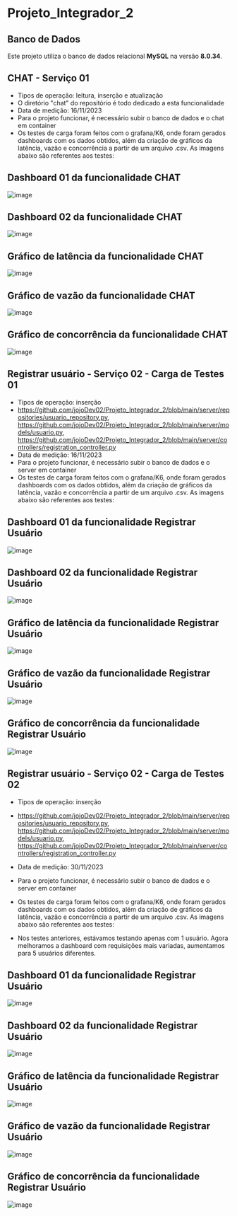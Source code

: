 # Projeto_Integrador_2

## Banco de Dados

Este projeto utiliza o banco de dados relacional **MySQL** na versão **8.0.34**.

## CHAT - Serviço 01 ##

* Tipos de operação: leitura, inserção e atualização
* O diretório "chat" do repositório é todo dedicado a esta funcionalidade
* Data de medição: 16/11/2023
* Para o projeto funcionar, é necessário subir o banco de dados e o chat em container
* Os testes de carga foram feitos com o grafana/K6, onde foram gerados dashboards com os dados obtidos, além da criação de gráficos da latência, vazão e concorrência a partir de um arquivo .csv. As imagens abaixo são referentes aos testes:


## Dashboard 01 da funcionalidade CHAT ##

![image](https://github.com/jojoDev02/Projeto_Integrador_2/blob/main/images/chat_dashboard_01.png?raw=true)

## Dashboard 02 da funcionalidade CHAT ##

![image](https://github.com/jojoDev02/Projeto_Integrador_2/blob/main/images/chat_dashboard_02.png?raw=true)

## Gráfico de latência da funcionalidade CHAT ##

![image](https://github.com/jojoDev02/Projeto_Integrador_2/blob/main/images/chat_latencia.png?raw=true)

## Gráfico de vazão da funcionalidade CHAT ##

![image](https://github.com/jojoDev02/Projeto_Integrador_2/blob/main/images/chat_vazao.png?raw=true)

## Gráfico de concorrência da funcionalidade CHAT ##

![image](https://github.com/jojoDev02/Projeto_Integrador_2/blob/main/images/chat_concorrencia.png?raw=true)


## Registrar usuário - Serviço 02 - Carga de Testes 01 ##

* Tipos de operação: inserção
* https://github.com/jojoDev02/Projeto_Integrador_2/blob/main/server/repositories/usuario_repository.py, https://github.com/jojoDev02/Projeto_Integrador_2/blob/main/server/models/usuario.py, https://github.com/jojoDev02/Projeto_Integrador_2/blob/main/server/controllers/registration_controller.py
* Data de medição: 16/11/2023
* Para o projeto funcionar, é necessário subir o banco de dados e o server em container
* Os testes de carga foram feitos com o grafana/K6, onde foram gerados dashboards com os dados obtidos, além da criação de gráficos da latência, vazão e concorrência a partir de um arquivo .csv. As imagens abaixo são referentes aos testes:

## Dashboard 01 da funcionalidade Registrar Usuário ##

![image](https://github.com/jojoDev02/Projeto_Integrador_2/blob/main/images/user_dashboard_01.png?raw=true)

## Dashboard 02 da funcionalidade Registrar Usuário ##

![image](https://github.com/jojoDev02/Projeto_Integrador_2/blob/main/images/user_dashboard_02.png?raw=true)

## Gráfico de latência da funcionalidade Registrar Usuário ##

![image](https://github.com/jojoDev02/Projeto_Integrador_2/blob/main/images/user_latencia.png?raw=true)

## Gráfico de vazão da funcionalidade Registrar Usuário ##

![image](https://github.com/jojoDev02/Projeto_Integrador_2/blob/main/images/vazao_user.png?raw=true)

## Gráfico de concorrência da funcionalidade Registrar Usuário ##

![image](https://github.com/jojoDev02/Projeto_Integrador_2/blob/main/images/user_concorrencia.png?raw=true)

## Registrar usuário - Serviço 02 - Carga de Testes 02 ##

* Tipos de operação: inserção
* https://github.com/jojoDev02/Projeto_Integrador_2/blob/main/server/repositories/usuario_repository.py, https://github.com/jojoDev02/Projeto_Integrador_2/blob/main/server/models/usuario.py, https://github.com/jojoDev02/Projeto_Integrador_2/blob/main/server/controllers/registration_controller.py
* Data de medição: 30/11/2023
* Para o projeto funcionar, é necessário subir o banco de dados e o server em container
* Os testes de carga foram feitos com o grafana/K6, onde foram gerados dashboards com os dados obtidos, além da criação de gráficos da latência, vazão e concorrência a partir de um arquivo .csv. As imagens abaixo são referentes aos testes:

* Nos testes anteriores, estávamos testando apenas com 1 usuário. Agora melhoramos a dashboard com requisições mais variadas, aumentamos para 5 usuários diferentes.

## Dashboard 01 da funcionalidade Registrar Usuário ##

![image](https://github.com/jojoDev02/Projeto_Integrador_2/blob/main/images/test_02_dash_user_01.png?raw=true)

## Dashboard 02 da funcionalidade Registrar Usuário ##

![image](https://github.com/jojoDev02/Projeto_Integrador_2/blob/main/images/test_02_dash_user_02.png?raw=true)

## Gráfico de latência da funcionalidade Registrar Usuário ##

![image](https://github.com/jojoDev02/Projeto_Integrador_2/blob/main/images/test_02_latencia_user.png?raw=true)

## Gráfico de vazão da funcionalidade Registrar Usuário ##

![image](https://github.com/jojoDev02/Projeto_Integrador_2/blob/main/images/test_02_vazao_user.png?raw=true)

## Gráfico de concorrência da funcionalidade Registrar Usuário ##

![image](https://github.com/jojoDev02/Projeto_Integrador_2/blob/main/images/test_02_concorrencia_user.png?raw=true)
